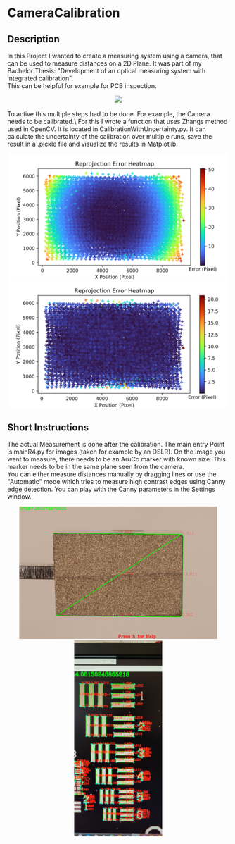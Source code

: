 # CameraCalibration

## Description
In this Project I wanted to create a measuring system using a camera, that can be used to measure distances on a 2D Plane. It was part of my Bachelor Thesis: "Development of an optical measuring system with integrated calibration".\
This can be helpful for example for PCB inspection.

<p align="center">
  <img src="./Recources/Sample_Image.png"width="600" />
</p>
To active this multiple steps had to be done. For example, the Camera needs to be calibrated.\
For this I wrote a function that uses Zhangs method used in OpenCV. It is located in CalibrationWithUncertainty.py. 
It can calculate the uncertainty of the calibration over multiple runs, save the result in a .pickle file and visualize the results in Matplotlib.

<p float="center">
  <img src="./Recources/Reprojection_Err_without_calib-1.png" width="600" title="Error heatmap before calibration" /> 
  <img src="./Recources/Reprojection_Err_with_calib-1.png" width="600" title="Error heatmap after calibration" />
</p>



## Short Instructions
The actual Measurement is done after the calibration. The main entry Point is mainR4.py for images (taken for example by an DSLR).
On the Image you want to measure, there needs to be an AruCo marker with known size. This marker needs to be in the same plane seen from the camera.\
You can either measure distances manually by dragging lines or use the "Automatic" mode which tries to measure high contrast edges using Canny edge detection.
You can play with the Canny parameters in the Settings window.

<p align="center">
  <img src="./Recources/savedImage0.png" width="450" title="manual measuring">
  <img src="./Recources/USAF1951Target_Accuracy_Test.jpg" width="200" title="Accuracy test fo the system using an USAF1951 Target">
</p>
